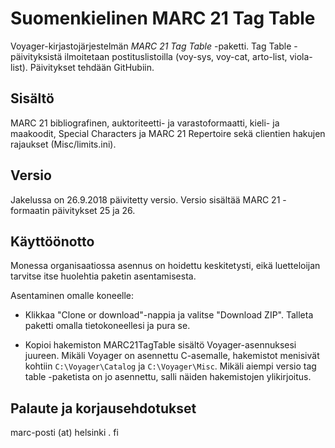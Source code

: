 # Suomenkielinen MARC 21 Tag Table

Voyager-kirjastojärjestelmän *MARC 21 Tag Table* -paketti. Tag Table -päivityksistä ilmoitetaan postituslistoilla (voy-sys, voy-cat, arto-list, viola-list). Päivitykset tehdään GitHubiin.

## Sisältö

MARC 21 bibliografinen, auktoriteetti- ja varastoformaatti, kieli- ja maakoodit, Special Characters ja MARC 21 Repertoire sekä clientien hakujen rajaukset (Misc/limits.ini).

## Versio

Jakelussa on 26.9.2018 päivitetty versio. Versio sisältää MARC 21 -formaatin päivitykset 25 ja 26. 

## Käyttöönotto

Monessa organisaatiossa asennus on hoidettu keskitetysti, eikä luetteloijan tarvitse itse huolehtia paketin asentamisesta.

Asentaminen omalle koneelle:

- Klikkaa "Clone or download"-nappia ja valitse "Download ZIP". Talleta paketti omalla tietokoneellesi ja pura se.

- Kopioi hakemiston MARC21TagTable sisältö Voyager-asennuksesi juureen. Mikäli Voyager on asennettu C-asemalle, hakemistot menisivät kohtiin `C:\Voyager\Catalog` ja `C:\Voyager\Misc`. Mikäli aiempi versio tag table -paketista on jo asennettu, salli näiden hakemistojen ylikirjoitus.

## Palaute ja korjausehdotukset

marc-posti (at) helsinki . fi

